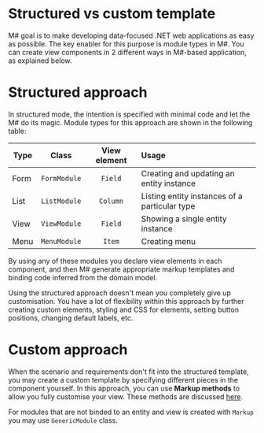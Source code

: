 # Structured vs custom template

M# goal is to make developing data-focused .NET web applications as easy as possible. The key enabler for this purpose is module types in M#. You can create view components in 2 different ways in M#-based application, as explained below. 

# Structured approach
In structured mode, the intention is specified with minimal code and let the M# do its magic. Module types for this approach are shown in the following table:

| Type   |     Class     | View element |              Usage                           |
| -------|:-------------:|:------------:|:---------------------------------------------|
| Form   | `FormModule` | `Field`     |  Creating and updating an entity instance    |
| List   | `ListModule` | `Column`    | Listing entity instances of a particular type|
| View   | `ViewModule` | `Field`     | Showing a single entity instance             |
| Menu   | `MenuModule` | `Item`      | Creating menu                                |

By using any of these modules you declare view elements in each component, and then M# generate appropriate markup templates and binding code inferred from the domain model.

Using the structured approach doesn't mean you completely give up customisation. You have a lot of flexibility within this approach by further creating custom elements, styling and CSS for elements, setting button positions, changing default labels, etc.

# Custom approach
When the scenario and requirements don't fit into the structured template, you may create a custom template by specifying different pieces in the component yourself. In this approach, you can use **Markup methods** to allow you fully customise your view. These methods are discussed [here](https://www.msharp.co.uk/#/how-to/stylingAndCSS/markupCustomisation).

For modules that are not binded to an entity and view is created with `Markup` you may use `GenericModule` class.